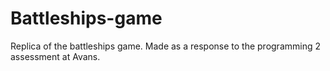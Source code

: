 # Battleships-game
Replica of the battleships game.
Made as a response to the programming 2 assessment at Avans.
